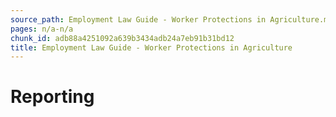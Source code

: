 ```yaml
---
source_path: Employment Law Guide - Worker Protections in Agriculture.md
pages: n/a-n/a
chunk_id: adb88a4251092a639b3434adb24a7eb91b31bd12
title: Employment Law Guide - Worker Protections in Agriculture
---
```

# Reporting
